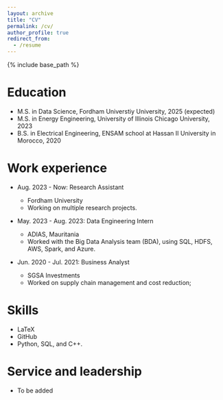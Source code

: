 ```yaml
---
layout: archive
title: "CV"
permalink: /cv/
author_profile: true
redirect_from:
  - /resume
---
```


{% include base_path %}

Education
======
* M.S. in Data Science, Fordham Universtiy University, 2025 (expected)
* M.S. in Energy Engineering, University of Illinois Chicago University, 2023
* B.S. in Electrical Engineering, ENSAM school at Hassan II University in Morocco, 2020

Work experience
======
* Aug. 2023 - Now: Research Assistant
  * Fordham University
  * Working on multiple research projects.
    
* May. 2023 - Aug. 2023: Data Engineering Intern
  * ADIAS, Mauritania
  * Worked with the Big Data Analysis team (BDA), using SQL, HDFS, AWS, Spark, and Azure.
 
* Jun. 2020 - Jul. 2021: Business Analyst
  * SGSA Investments
  * Worked on supply chain management and cost reduction;
  
Skills
======
* LaTeX
* GitHub
* Python, SQL, and C++.
  
Service and leadership
======
* To be added
